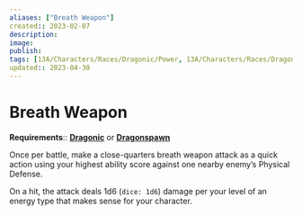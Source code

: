 ```yaml
---
aliases: ["Breath Weapon"]
created:: 2023-02-07
description: 
image: 
publish: 
tags: [13A/Characters/Races/Dragonic/Power, 13A/Characters/Races/Dragonspawn/Power]
updated:: 2023-04-30
---
```

# Breath Weapon

__Requirements__:: __[Dragonic](../Dragonic-Dragonspawn.md)__ or __[Dragonspawn](../Dragonic-Dragonspawn.md)__

Once per battle, make a close-quarters breath weapon attack as a quick action using your highest ability score against one nearby enemy’s Physical Defense.

On a hit, the attack deals 1d6 (`dice: 1d6`) damage per your level of an energy type that makes sense for your character.
